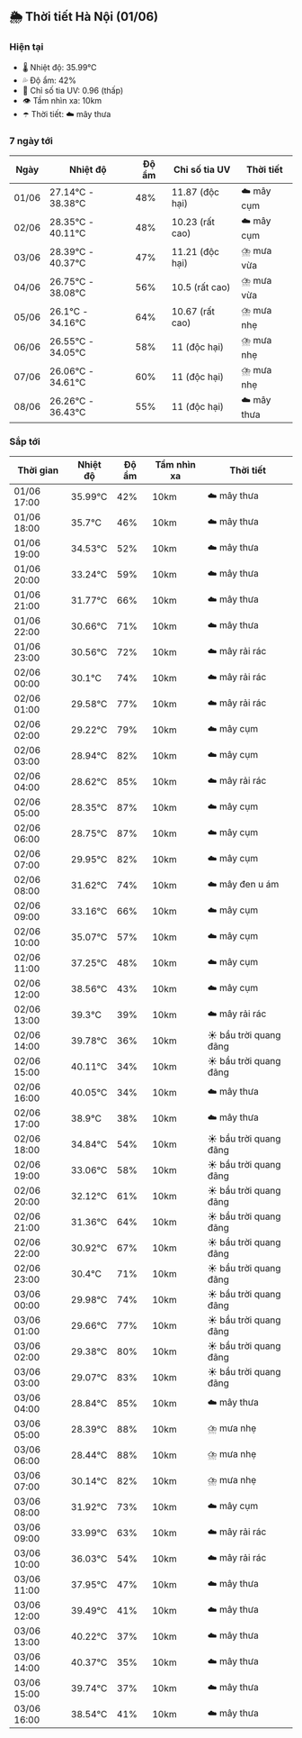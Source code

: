 ## 🌦️ Thời tiết Hà Nội (01/06)

### Hiện tại

- 🌡️ Nhiệt độ: 35.99℃
- 💦 Độ ẩm: 42%
- 🌟 Chỉ số tia UV: 0.96 (thấp)
- 👁️ Tầm nhìn xa: 10km
- ☂️ Thời tiết: ☁️ mây thưa

### 7 ngày tới

| Ngày | Nhiệt độ | Độ ẩm | Chỉ số tia UV | Thời tiết |
| --- | --- | --- | --- | --- |
| 01/06 | 27.14℃ - 38.38℃ | 48% | 11.87 (độc hại) | ☁️ mây cụm |
| 02/06 | 28.35℃ - 40.11℃ | 48% | 10.23 (rất cao) | ☁️ mây cụm |
| 03/06 | 28.39℃ - 40.37℃ | 47% | 11.21 (độc hại) | ⛈️ mưa vừa |
| 04/06 | 26.75℃ - 38.08℃ | 56% | 10.5 (rất cao) | ⛈️ mưa vừa |
| 05/06 | 26.1℃ - 34.16℃ | 64% | 10.67 (rất cao) | ⛈️ mưa nhẹ |
| 06/06 | 26.55℃ - 34.05℃ | 58% | 11 (độc hại) | ⛈️ mưa nhẹ |
| 07/06 | 26.06℃ - 34.61℃ | 60% | 11 (độc hại) | ⛈️ mưa nhẹ |
| 08/06 | 26.26℃ - 36.43℃ | 55% | 11 (độc hại) | ☁️ mây thưa |

### Sắp tới

| Thời gian | Nhiệt độ | Độ ẩm | Tầm nhìn xa | Thời tiết |
| --- | --- | --- | --- | --- |
| 01/06 17:00 | 35.99℃ | 42% | 10km | ☁️ mây thưa |
| 01/06 18:00 | 35.7℃ | 46% | 10km | ☁️ mây thưa |
| 01/06 19:00 | 34.53℃ | 52% | 10km | ☁️ mây thưa |
| 01/06 20:00 | 33.24℃ | 59% | 10km | ☁️ mây thưa |
| 01/06 21:00 | 31.77℃ | 66% | 10km | ☁️ mây thưa |
| 01/06 22:00 | 30.66℃ | 71% | 10km | ☁️ mây thưa |
| 01/06 23:00 | 30.56℃ | 72% | 10km | ☁️ mây rải rác |
| 02/06 00:00 | 30.1℃ | 74% | 10km | ☁️ mây rải rác |
| 02/06 01:00 | 29.58℃ | 77% | 10km | ☁️ mây rải rác |
| 02/06 02:00 | 29.22℃ | 79% | 10km | ☁️ mây cụm |
| 02/06 03:00 | 28.94℃ | 82% | 10km | ☁️ mây cụm |
| 02/06 04:00 | 28.62℃ | 85% | 10km | ☁️ mây rải rác |
| 02/06 05:00 | 28.35℃ | 87% | 10km | ☁️ mây cụm |
| 02/06 06:00 | 28.75℃ | 87% | 10km | ☁️ mây cụm |
| 02/06 07:00 | 29.95℃ | 82% | 10km | ☁️ mây cụm |
| 02/06 08:00 | 31.62℃ | 74% | 10km | ☁️ mây đen u ám |
| 02/06 09:00 | 33.16℃ | 66% | 10km | ☁️ mây cụm |
| 02/06 10:00 | 35.07℃ | 57% | 10km | ☁️ mây cụm |
| 02/06 11:00 | 37.25℃ | 48% | 10km | ☁️ mây cụm |
| 02/06 12:00 | 38.56℃ | 43% | 10km | ☁️ mây cụm |
| 02/06 13:00 | 39.3℃ | 39% | 10km | ☁️ mây rải rác |
| 02/06 14:00 | 39.78℃ | 36% | 10km | ☀️ bầu trời quang đãng |
| 02/06 15:00 | 40.11℃ | 34% | 10km | ☀️ bầu trời quang đãng |
| 02/06 16:00 | 40.05℃ | 34% | 10km | ☁️ mây thưa |
| 02/06 17:00 | 38.9℃ | 38% | 10km | ☁️ mây thưa |
| 02/06 18:00 | 34.84℃ | 54% | 10km | ☀️ bầu trời quang đãng |
| 02/06 19:00 | 33.06℃ | 58% | 10km | ☀️ bầu trời quang đãng |
| 02/06 20:00 | 32.12℃ | 61% | 10km | ☀️ bầu trời quang đãng |
| 02/06 21:00 | 31.36℃ | 64% | 10km | ☀️ bầu trời quang đãng |
| 02/06 22:00 | 30.92℃ | 67% | 10km | ☀️ bầu trời quang đãng |
| 02/06 23:00 | 30.4℃ | 71% | 10km | ☀️ bầu trời quang đãng |
| 03/06 00:00 | 29.98℃ | 74% | 10km | ☀️ bầu trời quang đãng |
| 03/06 01:00 | 29.66℃ | 77% | 10km | ☀️ bầu trời quang đãng |
| 03/06 02:00 | 29.38℃ | 80% | 10km | ☀️ bầu trời quang đãng |
| 03/06 03:00 | 29.07℃ | 83% | 10km | ☀️ bầu trời quang đãng |
| 03/06 04:00 | 28.84℃ | 85% | 10km | ☁️ mây thưa |
| 03/06 05:00 | 28.39℃ | 88% | 10km | ⛈️ mưa nhẹ |
| 03/06 06:00 | 28.44℃ | 88% | 10km | ⛈️ mưa nhẹ |
| 03/06 07:00 | 30.14℃ | 82% | 10km | ⛈️ mưa nhẹ |
| 03/06 08:00 | 31.92℃ | 73% | 10km | ☁️ mây cụm |
| 03/06 09:00 | 33.99℃ | 63% | 10km | ☁️ mây rải rác |
| 03/06 10:00 | 36.03℃ | 54% | 10km | ☁️ mây rải rác |
| 03/06 11:00 | 37.95℃ | 47% | 10km | ☁️ mây thưa |
| 03/06 12:00 | 39.49℃ | 41% | 10km | ☁️ mây thưa |
| 03/06 13:00 | 40.22℃ | 37% | 10km | ☁️ mây thưa |
| 03/06 14:00 | 40.37℃ | 35% | 10km | ☁️ mây thưa |
| 03/06 15:00 | 39.74℃ | 37% | 10km | ☁️ mây thưa |
| 03/06 16:00 | 38.54℃ | 41% | 10km | ☁️ mây thưa |
